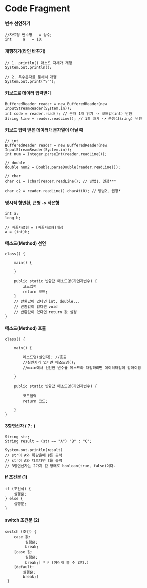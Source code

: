 # Code Fragment

#### 변수 선언하기
```
//자료형 변수명 	= 상수;
int 	a  	= 10;
```

#### 개행하기(라인 바꾸기)
```
// 1. println() 매소드 자체가 개행
System.out.println();

// 2. 특수문자를 통해서 개행
System.out.print("\n");
```

#### 키보드로 데이터 입력받기
```
BufferedReader reader = new BufferedReader(new InputStreamReader(System.in));
int code = reader.read(); // 문자 1개 읽기 -> 코드값(int) 반환
String line = reader.readLine(); // 1줄 읽기 -> 문장(String) 반환
```

#### 키보드 입력 받은 데이터가 문자열이 아닐 때
```
// int
BufferedReader reader = new BufferedReader(new InputStreamReader(System.in));
int num = Integer.parseInt(reader.readLine());

// double
double num2 = Double.parseDouble(reader.readLine());

// char
char c1 = (char)reader.readLine(); // 방법1, 권장***

char c2 = reader.readLine().charAt(0); // 방법2, 권장*
```

#### 명시적 형변환, 큰형 -> 작은형
```
int a;
long b;

// 바꿀자료형 = (바꿀자료형)대상
a = (int)b;  
```

#### 메소드(Method) 선언
```
class() {

	main() {
	
	}
	
	public static 반환값 메소드명(가인자변수) {
		코드입력
		return 코드;
	} 
	// 반환값이 있다면 int, double... 
	// 반환값이 없다면 void
	// 반환값이 있다면 return 값 설정 
}
```

#### 메소드(Method) 호출
```
class() {

	main() {
	
		메소드명(실인자); //호출
		//실인자가 없다면 메소드명();
		//main에서 선언한 변수를 메소드와 대입하려면 데이터타입이 같아야함
	
	}
	
	public static 반환값 메소드명(가인자변수) {
	
		코드입력
		return 코드;
		
	} 
}
```

#### 3항연산자 ( ? : )
```
String str;
String result = (str == "A") "B" : "C";

System.out.println(result)
// str이 A와 똑같을때 B를 출력
// str이 A와 다르다면 C를 출력
// 3항연산자는 2가지 값 형태로 boolean(true, false)이다. 
``` 

#### if 조건문 (1)
```
if (조건식) {
	실행문;
} else {
	실행문;
}
```

#### switch 조건문 (2)
```
switch (조건) {
	case 값:
		 실행문;
		 break;
	[case 값:
		 실행문;
		 break;] * N (여러개 쓸 수 있다.)
	[default:
		실행문;
		break;]
 }
```
